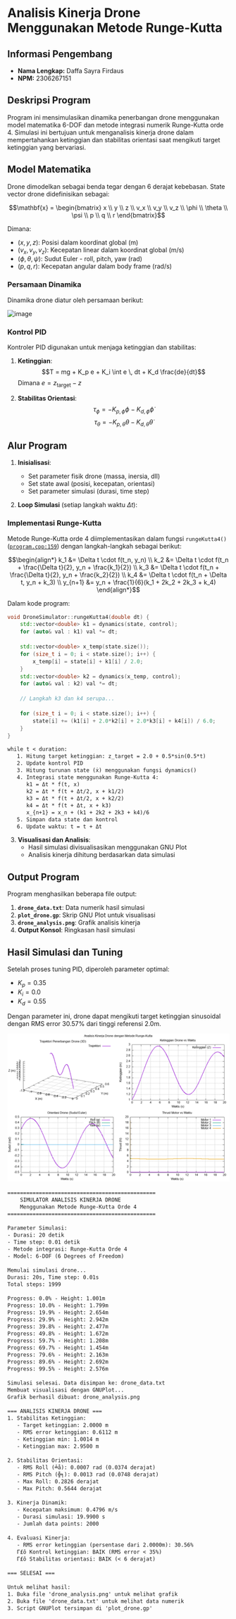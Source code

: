 # Analisis Kinerja Drone Menggunakan Metode Runge-Kutta

## Informasi Pengembang
- **Nama Lengkap:** Daffa Sayra Firdaus
- **NPM:** 2306267151

## Deskripsi Program
Program ini mensimulasikan dinamika penerbangan drone menggunakan model matematika 6-DOF dan metode integrasi numerik Runge-Kutta orde 4. Simulasi ini bertujuan untuk menganalisis kinerja drone dalam mempertahankan ketinggian dan stabilitas orientasi saat mengikuti target ketinggian yang bervariasi.

## Model Matematika
Drone dimodelkan sebagai benda tegar dengan 6 derajat kebebasan. State vector drone didefinisikan sebagai:

$$\mathbf{x} = \begin{bmatrix} x \\ y \\ z \\ v_x \\ v_y \\ v_z \\ \phi \\ \theta \\ \psi \\ p \\ q \\ r \end{bmatrix}$$

Dimana:
- $(x,y,z)$: Posisi dalam koordinat global (m)
- $(v_x,v_y,v_z)$: Kecepatan linear dalam koordinat global (m/s)
- $(\phi,\theta,\psi)$: Sudut Euler - roll, pitch, yaw (rad)
- $(p,q,r)$: Kecepatan angular dalam body frame (rad/s)

### Persamaan Dinamika
Dinamika drone diatur oleh persamaan berikut:

![image](https://github.com/user-attachments/assets/2e6de9cc-69ad-4987-8a4f-348d05b83b82)


### Kontrol PID
Kontroler PID digunakan untuk menjaga ketinggian dan stabilitas:

1. **Ketinggian**:
   $$T = mg + K_p e + K_i \int e \, dt + K_d \frac{de}{dt}$$
   Dimana $e = z_{\text{target}} - z$

2. **Stabilitas Orientasi**:
   $$\tau_{\phi} = -K_{p,\phi} \phi - K_{d,\phi} \dot{\phi}$$
   $$\tau_{\theta} = -K_{p,\theta} \theta - K_{d,\theta} \dot{\theta}$$

## Alur Program
1. **Inisialisasi**:
   - Set parameter fisik drone (massa, inersia, dll)
   - Set state awal (posisi, kecepatan, orientasi)
   - Set parameter simulasi (durasi, time step)

2. **Loop Simulasi** (setiap langkah waktu $\Delta t$):
### Implementasi Runge-Kutta
Metode Runge-Kutta orde 4 diimplementasikan dalam fungsi `rungeKutta4()` ([`program.cpp:159`](program.cpp:159)) dengan langkah-langkah sebagai berikut:

$$\begin{align*}
k_1 &= \Delta t \cdot f(t_n, y_n) \\
k_2 &= \Delta t \cdot f(t_n + \frac{\Delta t}{2}, y_n + \frac{k_1}{2}) \\
k_3 &= \Delta t \cdot f(t_n + \frac{\Delta t}{2}, y_n + \frac{k_2}{2}) \\
k_4 &= \Delta t \cdot f(t_n + \Delta t, y_n + k_3) \\
y_{n+1} &= y_n + \frac{1}{6}(k_1 + 2k_2 + 2k_3 + k_4)
\end{align*}$$

Dalam kode program:
```cpp
void DroneSimulator::rungeKutta4(double dt) {
    std::vector<double> k1 = dynamics(state, control);
    for (auto& val : k1) val *= dt;
    
    std::vector<double> x_temp(state.size());
    for (size_t i = 0; i < state.size(); i++) {
        x_temp[i] = state[i] + k1[i] / 2.0;
    }
    std::vector<double> k2 = dynamics(x_temp, control);
    for (auto& val : k2) val *= dt;
    
    // Langkah k3 dan k4 serupa...
    
    for (size_t i = 0; i < state.size(); i++) {
        state[i] += (k1[i] + 2.0*k2[i] + 2.0*k3[i] + k4[i]) / 6.0;
    }
}
```
   ```plaintext
   while t < duration:
      1. Hitung target ketinggian: z_target = 2.0 + 0.5*sin(0.5*t)
      2. Update kontrol PID
      3. Hitung turunan state (ẋ) menggunakan fungsi dynamics()
      4. Integrasi state menggunakan Runge-Kutta 4:
         k1 = Δt * f(t, x)
         k2 = Δt * f(t + Δt/2, x + k1/2)
         k3 = Δt * f(t + Δt/2, x + k2/2)
         k4 = Δt * f(t + Δt, x + k3)
         x_{n+1} = x_n + (k1 + 2k2 + 2k3 + k4)/6
      5. Simpan data state dan kontrol
      6. Update waktu: t = t + Δt
   ```

3. **Visualisasi dan Analisis**:
   - Hasil simulasi divisualisasikan menggunakan GNU Plot
   - Analisis kinerja dihitung berdasarkan data simulasi

## Output Program
Program menghasilkan beberapa file output:
1. **`drone_data.txt`**: Data numerik hasil simulasi
2. **`plot_drone.gp`**: Skrip GNU Plot untuk visualisasi
3. **`drone_analysis.png`**: Grafik analisis kinerja
4. **Output Konsol**: Ringkasan hasil simulasi

## Hasil Simulasi dan Tuning
Setelah proses tuning PID, diperoleh parameter optimal:
- $K_p = 0.35$
- $K_i = 0.0$
- $K_d = 0.55$

Dengan parameter ini, drone dapat mengikuti target ketinggian sinusoidal dengan RMS error 30.57% dari tinggi referensi 2.0m.

![Analisis Kinerja Drone](drone_analysis.png)

```
===============================================
    SIMULATOR ANALISIS KINERJA DRONE
    Menggunakan Metode Runge-Kutta Orde 4
===============================================

Parameter Simulasi:
- Durasi: 20 detik
- Time step: 0.01 detik
- Metode integrasi: Runge-Kutta Orde 4
- Model: 6-DOF (6 Degrees of Freedom)

Memulai simulasi drone...
Durasi: 20s, Time step: 0.01s
Total steps: 1999

Progress: 0.0% - Height: 1.001m
Progress: 10.0% - Height: 1.799m
Progress: 19.9% - Height: 2.654m
Progress: 29.9% - Height: 2.942m
Progress: 39.8% - Height: 2.477m
Progress: 49.8% - Height: 1.672m
Progress: 59.7% - Height: 1.208m
Progress: 69.7% - Height: 1.454m
Progress: 79.6% - Height: 2.163m
Progress: 89.6% - Height: 2.692m
Progress: 99.5% - Height: 2.576m

Simulasi selesai. Data disimpan ke: drone_data.txt
Membuat visualisasi dengan GNUPlot...
Grafik berhasil dibuat: drone_analysis.png

=== ANALISIS KINERJA DRONE ===
1. Stabilitas Ketinggian:
   - Target ketinggian: 2.0000 m
   - RMS error ketinggian: 0.6112 m
   - Ketinggian min: 1.0014 m
   - Ketinggian max: 2.9500 m

2. Stabilitas Orientasi:
   - RMS Roll (╧å): 0.0007 rad (0.0374 derajat)
   - RMS Pitch (╬╕): 0.0013 rad (0.0748 derajat)
   - Max Roll: 0.2826 derajat
   - Max Pitch: 0.5644 derajat

3. Kinerja Dinamik:
   - Kecepatan maksimum: 0.4796 m/s
   - Durasi simulasi: 19.9900 s
   - Jumlah data points: 2000

4. Evaluasi Kinerja:
   - RMS error ketinggian (persentase dari 2.0000m): 30.56%
   Γ£ô Kontrol ketinggian: BAIK (RMS error < 35%)
   Γ£ô Stabilitas orientasi: BAIK (< 6 derajat)

=== SELESAI ===

Untuk melihat hasil:
1. Buka file 'drone_analysis.png' untuk melihat grafik
2. Buka file 'drone_data.txt' untuk melihat data numerik
3. Script GNUPlot tersimpan di 'plot_drone.gp'
```
